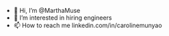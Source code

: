 - 👋 Hi, I’m @MarthaMuse
- 👀 I’m interested in hiring engineers
- 📫 How to reach me linkedin.com/in/carolinemunyao

<!---
MarthaMuse/MarthaMuse is a ✨ special ✨ repository because its `README.md` (this file) appears on your GitHub profile.
You can click the Preview link to take a look at your changes.
--->
